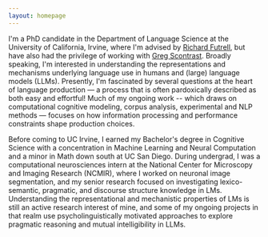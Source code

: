 ```yaml
---
layout: homepage
---
```

I'm a PhD candidate in the Department of Language Science at the University of California, Irvine, where I'm advised by [Richard Futrell](https://www.socsci.uci.edu/~rfutrell/), but have also had the privilege of working with [Greg Scontrast](https://www.langsci.uci.edu/scontras/). Broadly speaking, I'm interested in understanding the representations and mechanisms underlying language use in humans and (large) language models (LLMs). Presently, I'm fascinated by several questions at the heart of language production — a process that is often pardoxically described as both easy and effortful! Much of my ongoing work -- which draws on computational cognitive modeling, corpus analysis, experimental and NLP methods — focuses on how information processing and performance constraints shape production choices.

Before coming to UC Irvine, I earned my Bachelor's degree in Cognitive Science with a concentration in Machine Learning and Neural Computation and a minor in Math down south at UC San Diego. During undergrad, I was a computational neurosciences intern at the National Center for Microscopy and Imaging Research (NCMIR), where I worked on neuronal image segmentation, and my senior research focused on investigating lexico-semantic, pragmatic, and discourse structure knowledge in LMs. Understanding the representational and mechanistic properties of LMs is still an active research interest of mine, and some of my ongoing projects in that realm use psycholinguistically motivated approaches to explore pragmatic reasoning and mutual intelligibility in LLMs.



